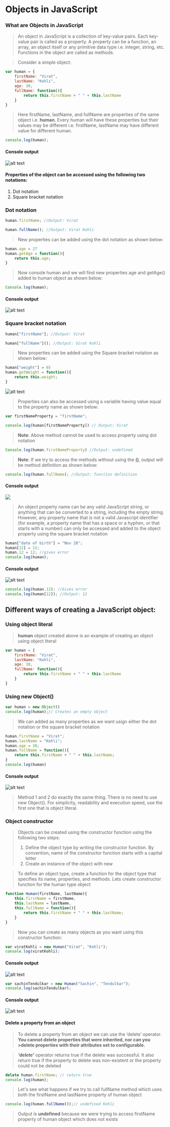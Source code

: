 # Objects in JavaScript
### What are Objects in JavaScript

>An object in JavaScript is a collection of key-value pairs. Each key-value pair is called as a property. 
>A property can be a function, an array, an object itself or any primitive data type i.e. integer, string, etc.
>Functions in the object are called as methods. 

>Consider a simple object:

```javascript
var human = {
	firstName: "Virat",
	lastName: "Kohli",
	age: 30,
	fullName: function(){
		return this.firstName + " " + this.lastName		
	}
}
```
>Here firstName, lastName, and fullName are properties of the same object i.e. **human**.
>Every human will have these properties but their values may be different i.e. firstName, lastName may 
>have different value for different human.

```javascript
console.log(human);
```
#### Console output
![alt text](https://github.com/rupeshmi/CodeSprint/blob/dev/JavaScript/Part1/CodeSnippets/BasicObjectExample.png)

#### Properties of the object can be accessed using the following two notations:
1. Dot notation
2. Square bracket notation

### Dot notation

```javascript
human.firstName; //Output: Virat

human.fullName(); //Output: Virat Kohli
```
> New properties can be added using the dot notation as shown below:
```javascript
human.age = 27
human.getAge = function(){
	return this.age;
}
```

>Now console human and we will find new properties age and getAge() added to human object as shown below:
```javascript
Console.log(human);
```
#### Console output 

![alt text](https://github.com/rupeshmi/CodeSprint/blob/dev/JavaScript/Part1/CodeSnippets/AddPropertiesUsingDotNotation.png)

### Square bracket notation

```javascript
human["firstName"]; //Output: Virat

human["fullName"](); //Output: Virat Kohli
```
> New properties can be added using the Square bracket notation as shown below: 

```javascript
human["weight"] = 65
human.getWeight = function(){
	return this.weight;
}
```

![alt text](https://github.com/rupeshmi/CodeSprint/blob/dev/JavaScript/Part1/CodeSnippets/AddPropertiesSqBrackNotation.png)

> Properties can also be accessed using a variable having value equal to the property name as shown below: 

```javascript
var firstNameProperty = "firstName";

console.log(human[firstNameProperty]) // Output: Virat
```

> **Note**: Above method cannot be used to access property using dot notation

```javascript
Console.log(human.firstNameProperty) //Output: undefined
```

>**Note**: If we try to access the methods without using the **()**, output will be method definition as shown below: 

```javascript
console.log(human.fullName); //Output: function definition
```
#### Console output

![](https://github.com/rupeshmi/CodeSprint/blob/dev/JavaScript/Part1/CodeSnippets/accessMethodWithoutBrakcets.png)

>An object property name can be any valid JavaScript string, or anything that can be converted to a string, including the empty string. However, any property name that is not a valid Javascript identifier (for example, a property name that has a space or a hyphen, or that starts with a number) can only be accessed and added to the object property using the square bracket notation

```javascript
human["date of birth"] = "Nov 28";
human[12] = 12;
human.12 = 12; //gives error
console.log(human);
```

#### Console output

![alt text](https://github.com/rupeshmi/CodeSprint/blob/dev/JavaScript/Part1/CodeSnippets/propertyNameOtherThanString.png)

```javascript
console.log(human.12); //Gives error
console.log(human[12]); //Output: 12
```

## Different ways of creating a JavaScript object:

### Using object literal

> **human** object created above is an example of creating an object using object literal

```javascript
var human = {
	firstName: "Virat",
	lastName: "Kohli",
	age: 30,
	fullName: function(){
		return this.firstName + " " + this.lastName		
	}
}
```
### Using new Object()

```javascript
var human = new Object()
console.log(human);// Creates an empty object
```

> We can added as many properties as we want usign either the dot notation or the square bracket notation

```javascript
human.firstName = "Virat";
human.lastName = "Kohli";
human.age = 30;
human.fullName = function(){
	return this.firstName + " " + this.lastName;
}
console.log(human)
```

#### Console output

![alt text](https://github.com/rupeshmi/CodeSprint/blob/dev/JavaScript/Part1/CodeSnippets/BasicObjectExample.png)

>Method 1 and 2 do exactly the same thing. There is no need to use new Object().
>For simplicity, readability and execution speed, use the first one that is object literal.

### Object constructor

> Objects can be created using the constructor function using the following two steps:
>	1. Define the object type by writing the constructor function. 
	   By convention, name of the constructor function starts with a capital letter
>	2. Create an instance of the object with new 

>To define an object type, create a function for the object type that specifies its name, properties, and methods. 
>Lets create constructor function for the human type object

```javascript
function Human(firstName, lastName){
	this.firstName = firstName,
	this.lastName = lastName,
	this.fullName = function(){
		return this.firstName + " " + this.lastName;
	}
}
```

>Now you can create as many objects as you want using this constructor function:

```javascript
var viratKohli = new Human("Virat", "Kohli");
console.log(viratKohli);
```
#### Console output

![alt text](https://github.com/rupeshmi/CodeSprint/blob/dev/JavaScript/Part1/CodeSnippets/ObjectUsingConstructorFn.png)

```javascript
var sachinTendulkar = new Human("Sachin", "Tendulkar");
console.log(sachinTendulkar);
```

#### Console output

![alt text](https://github.com/rupeshmi/CodeSprint/blob/dev/JavaScript/Part1/CodeSnippets/SachinConst.png)

#### Delete a property from an object

>To delete a property from an object we can use the ‘delete’ operator. ****You cannot delete properties that were inherited, nor can you >delete properties with their attributes set to configurable.****

>***‘delete’*** operator returns true if the delete was successful. It also return true if the property to delete was non-existent or 
>the property could not be deleted

```javascript
delete human.firstName; // return true
console.log(human);
```

> Let's see what happens if we try to call fullName method which uses both the firstName and lastName property of human object

```javascript
console.log(human.fullName());// undefined Kohli
```

>Output is **undefined** because we were trying to access firstName property of human object which does not exists
